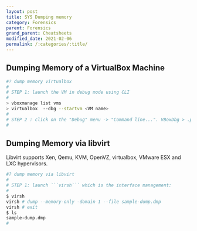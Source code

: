 ```yaml
---
layout: post
title: SYS Dumping memory
category: Forensics
parent: Forensics
grand_parent: Cheatsheets
modified_date: 2021-02-06
permalink: /:categories/:title/
---
```


## Dumping Memory of a VirtualBox Machine
```sh
#? dump memory virtualbox
#
# STEP 1: launch the VM in debug mode using CLI
#
> vboxmanage list vms
> virtualbox  --dbg --startvm <VM name>
#
# STEP 2 : click on the "Debug" menu -> "Command line...". VBoxDbg > .pgmphystofile   <VM name>.mm
#

```
## Dumping Memory via libvirt

Libvirt supports Xen, Qemu, KVM, OpenVZ, virtualbox, VMware ESX and LXC hypervisors.

```sh
#? dump memory via libvirt
#
# STEP 1: launch ```virsh``` which is the interface management:
#
$ virsh
virsh # dump --memory-only -domain 1 --file sample-dump.dmp
virsh # exit
$ ls
sample-dump.dmp
#

```